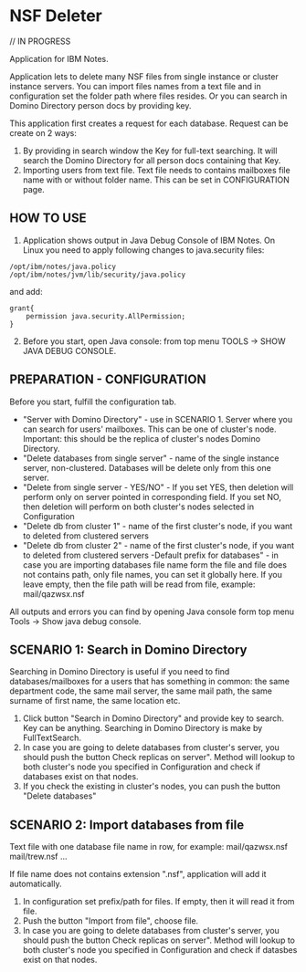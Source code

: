 # NSF Deleter

// IN PROGRESS

Application for IBM Notes.

Application lets to delete many NSF files from single instance or cluster instance servers. You can import files names from a text file and in configuration set the folder path where files resides.
Or you can search in Domino Directory person docs by providing key.

This application first creates a request for each database. Request can be create on 2 ways:
1. By providing in search window the Key for full-text searching. It will search the Domino Directory for all person docs containing that Key.
2. Importing users from text file. Text file needs to contains mailboxes file name with or without folder name. This can be set in CONFIGURATION page.


## HOW TO USE

1. Application shows output in Java Debug Console of IBM Notes.
On Linux you need to apply following changes to java.security files:
```
/opt/ibm/notes/java.policy
/opt/ibm/notes/jvm/lib/security/java.policy
```

and add:
```
grant{
	permission java.security.AllPermission;
}
```

2. Before you start, open Java console: from top menu TOOLS -> SHOW JAVA DEBUG CONSOLE.


## PREPARATION - CONFIGURATION

Before you start, fulfill the configuration tab.
- "Server with Domino Directory" - use in SCENARIO 1. Server where you can search for users' mailboxes. This can be one of cluster's node. Important: this should be the replica of cluster's nodes Domino Directory.
- "Delete databases from single server" - name of the single instance server, non-clustered. Databases will be delete only from this one server.
- "Delete from single server - YES/NO" - If you set YES, then deletion will perform only on server pointed in corresponding field. If you set NO, then deletion will perform on both cluster's nodes selected in Configuration
- "Delete db from cluster 1" - name of the first cluster's node, if you want to deleted from clustered servers
- "Delete db from cluster 2" - name of the first cluster's node, if you want to deleted from clustered servers
-Default prefix for databases" - in case you are importing databases file name form the file and file does not contains path, only file names, you can set it globally here. If you leave empty, then the file path will be read from file, example: mail/qazwsx.nsf

All outputs and errors you can find by opening Java console form top menu Tools -> Show java debug console.

## SCENARIO 1: Search in Domino Directory
Searching in Domino Directory is useful if you need to find databases/mailboxes for a users that has something in common: the same department code, the same mail server, the same mail path, the same surname of first name, the same location etc.

1. Click button "Search in Domino Directory" and provide key to search. Key can be anything. Searching in Domino Directory is make by FullTextSearch.
2. In case you are going to delete databases from cluster's server, you should push the button Check replicas on server". Method will lookup to both cluster's node you specified in Configuration and check if databases exist on that nodes.
3. If you check the existing in cluster's nodes, you can push the button "Delete databases"

## SCENARIO 2: Import databases from file

Text file with one database file name in row, for example:
mail/qazwsx.nsf
mail/trew.nsf
...

If file name does not contains extension ".nsf", application will add it automatically.

1. In configuration set prefix/path for files. If empty, then it will read it from file.
2. Push the button "Import from file", choose file.
3. In case you are going to delete databases from cluster's server, you should push the button Check replicas on server". Method will lookup to both cluster's node you specified in Configuration and check if datasbes exist on that nodes.
